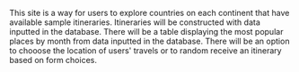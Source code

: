 This site is a way for users to explore countries on each continent that have available sample itineraries. 
Itineraries will be constructed with data inputted in the database.
There will be a table displaying the most popular places by month from data inputted in the database.
There will be an option to chooose the location of users' travels or to random receive an itinerary based on form choices.